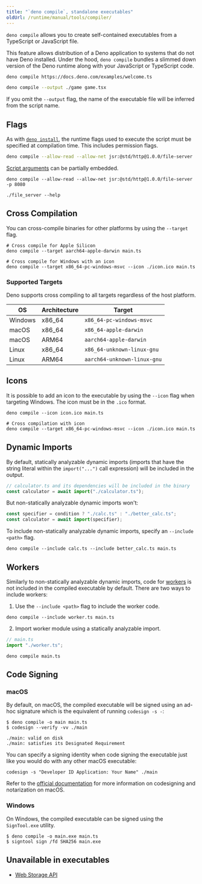 ```yaml
---
title: "`deno compile`, standalone executables"
oldUrl: /runtime/manual/tools/compiler/
---
```


`deno compile` allows you to create self-contained executables from a TypeScript
or JavaScript file.

This feature allows distribution of a Deno application to systems that do not
have Deno installed. Under the hood, `deno compile` bundles a slimmed down
version of the Deno runtime along with your JavaScript or TypeScript code.

```sh
deno compile https://docs.deno.com/examples/welcome.ts
```

```sh
deno compile --output ./game game.tsx
```

If you omit the `--output` flag, the name of the executable file will be
inferred from the script name.

## Flags

As with [`deno install`](./script_installer.md), the runtime flags used to
execute the script must be specified at compilation time. This includes
permission flags.

```sh
deno compile --allow-read --allow-net jsr:@std/http@1.0.0/file-server
```

[Script arguments](../getting_started/command_line_interface.md#script-arguments)
can be partially embedded.

```console
deno compile --allow-read --allow-net jsr:@std/http@1.0.0/file-server -p 8080

./file_server --help
```

## Cross Compilation

You can cross-compile binaries for other platforms by using the `--target` flag.

```
# Cross compile for Apple Silicon
deno compile --target aarch64-apple-darwin main.ts

# Cross compile for Windows with an icon
deno compile --target x86_64-pc-windows-msvc --icon ./icon.ico main.ts
```

### Supported Targets

Deno supports cross compiling to all targets regardless of the host platform.

| OS      | Architecture | Target                      |
| ------- | ------------ | --------------------------- |
| Windows | x86_64       | `x86_64-pc-windows-msvc`    |
| macOS   | x86_64       | `x86_64-apple-darwin`       |
| macOS   | ARM64        | `aarch64-apple-darwin`      |
| Linux   | x86_64       | `x86_64-unknown-linux-gnu`  |
| Linux   | ARM64        | `aarch64-unknown-linux-gnu` |

## Icons

It is possible to add an icon to the executable by using the `--icon` flag when
targeting Windows. The icon must be in the `.ico` format.

```
deno compile --icon icon.ico main.ts

# Cross compilation with icon
deno compile --target x86_64-pc-windows-msvc --icon ./icon.ico main.ts
```

## Dynamic Imports

By default, statically analyzable dynamic imports (imports that have the string
literal within the `import("...")` call expression) will be included in the
output.

```ts
// calculator.ts and its dependencies will be included in the binary
const calculator = await import("./calculator.ts");
```

But non-statically analyzable dynamic imports won't:

```ts
const specifier = condition ? "./calc.ts" : "./better_calc.ts";
const calculator = await import(specifier);
```

To include non-statically analyzable dynamic imports, specify an
`--include <path>` flag.

```shell
deno compile --include calc.ts --include better_calc.ts main.ts
```

## Workers

Similarly to non-statically analyzable dynamic imports, code for
[workers](../runtime/workers.md) is not included in the compiled executable by
default. There are two ways to include workers:

1. Use the `--include <path>` flag to include the worker code.

```shell
deno compile --include worker.ts main.ts
```

2. Import worker module using a statically analyzable import.

```ts
// main.ts
import "./worker.ts";
```

```shell
deno compile main.ts
```

## Code Signing

### macOS

By default, on macOS, the compiled executable will be signed using an ad-hoc
signature which is the equivalent of running `codesign -s -`:

```shell
$ deno compile -o main main.ts
$ codesign --verify -vv ./main

./main: valid on disk
./main: satisfies its Designated Requirement
```

You can specify a signing identity when code signing the executable just like
you would do with any other macOS executable:

```shell
codesign -s "Developer ID Application: Your Name" ./main
```

Refer to the
[official documentation](https://developer.apple.com/documentation/security/notarizing-macos-software-before-distribution)
for more information on codesigning and notarization on macOS.

### Windows

On Windows, the compiled executable can be signed using the `SignTool.exe`
utility.

```shell
$ deno compile -o main.exe main.ts
$ signtool sign /fd SHA256 main.exe
```

## Unavailable in executables

- [Web Storage API](../runtime/web_storage_api.md)
